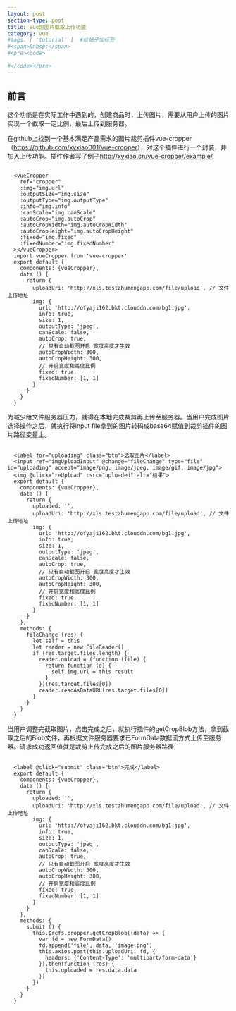 ```yaml
---
layout: post
section-type: post
title: Vue的图片截取上传功能
category: vue
#tags: [ 'tutorial' ]  #给帖子加标签
#<span>&nbsp;</span>
#<pre><code>

#</code></pre>
---
```


##  前言

这个功能是在实际工作中遇到的，创建商品时，上传图片，需要从用户上传的图片实现一个截取一定比例，最后上传到服务器。



在github上找到一个基本满足产品需求的图片裁剪插件vue-cropper（<a href="https://github.com/xyxiao001/vue-cropper" target="_blank">https://github.com/xyxiao001/vue-cropper</a>），对这个插件进行一个封装，并加入上传功能。插件作者写了例子<a href="http://xyxiao.cn/vue-cropper/example/" target="_blank">http://xyxiao.cn/vue-cropper/example/</a>

<pre><code>
  <span><</span>vueCropper
    ref="cropper"
    :img="img.url"
    :outputSize="img.size"
    :outputType="img.outputType"
    :info="img.info"
    :canScale="img.canScale"
    :autoCrop="img.autoCrop"
    :autoCropWidth="img.autoCropWidth"
    :autoCropHeight="img.autoCropHeight"
    :fixed="img.fixed"
    :fixedNumber="img.fixedNumber"
  <span>></span><span><</span>/vueCropper<span>></span>
  import vueCropper from 'vue-cropper'
  export default {
    components: {vueCropper},
    data () {
      return {
        uploadUri: 'http://xls.testzhumengapp.com/file/upload', // 文件上传地址
        img: {
          url: 'http://ofyaji162.bkt.clouddn.com/bg1.jpg',
          info: true,
          size: 1,
          outputType: 'jpeg',
          canScale: false,
          autoCrop: true,
          // 只有自动截图开启 宽度高度才生效
          autoCropWidth: 300,
          autoCropHeight: 300,
          // 开启宽度和高度比例
          fixed: true,
          fixedNumber: [1, 1]
        }
      }
    }
  }
</code></pre>


为减少给文件服务器压力，就得在本地完成裁剪再上传至服务器。当用户完成图片选择操作之后，就执行将input file拿到的图片转码成base64赋值到裁剪插件的图片路径变量上。

<pre><code>
  <span><</span>label for="uploading" class="btn"<span>></span>选取图片<span><</span>/label<span>></span>
  <span><</span>input ref="imgUploadInput" @change="fileChange" type="file" id="uploading" accept="image/png, image/jpeg, image/gif, image/jpg"<span>></span>
  <span><</span>img @click="reUpload" :src="uploaded" alt="结果"<span>></span>
  export default {
    components: {vueCropper},
    data () {
      return {
        uploaded: '',
        uploadUri: 'http://xls.testzhumengapp.com/file/upload', // 文件上传地址
        img: {
          url: 'http://ofyaji162.bkt.clouddn.com/bg1.jpg',
          info: true,
          size: 1,
          outputType: 'jpeg',
          canScale: false,
          autoCrop: true,
          // 只有自动截图开启 宽度高度才生效
          autoCropWidth: 300,
          autoCropHeight: 300,
          // 开启宽度和高度比例
          fixed: true,
          fixedNumber: [1, 1]
        }
      }
    },
    methods: {
      fileChange (res) {
        let self = this
        let reader = new FileReader()
        if (res.target.files.length) {
          reader.onload = (function (file) {
            return function (e) {
              self.img.url = this.result
            }
          })(res.target.files[0])
          reader.readAsDataURL(res.target.files[0])
        }
      }
    }
  }
</code></pre>


当用户调整完截取图片，点击完成之后，就执行插件的getCropBlob方法，拿到截取之后的Blob文件，再根据文件服务器要求已FormData数据流方式上传至服务器。请求成功返回值就是裁剪上传完成之后的图片服务器路径

<pre><code>
  <span><</span>label @click="submit" class="btn"<span>></span>完成<span><</span>/label<span>></span>
  export default {
    components: {vueCropper},
    data () {
      return {
        uploaded: '',
        uploadUri: 'http://xls.testzhumengapp.com/file/upload', // 文件上传地址
        img: {
          url: 'http://ofyaji162.bkt.clouddn.com/bg1.jpg',
          info: true,
          size: 1,
          outputType: 'jpeg',
          canScale: false,
          autoCrop: true,
          // 只有自动截图开启 宽度高度才生效
          autoCropWidth: 300,
          autoCropHeight: 300,
          // 开启宽度和高度比例
          fixed: true,
          fixedNumber: [1, 1]
        }
      }
    },
    methods: {
      submit () {
        this.$refs.cropper.getCropBlob((data) => {
          var fd = new FormData()
          fd.append('file', data, 'image.png')
          this.axios.post(this.uploadUri, fd, {
            headers: {'Content-Type': 'multipart/form-data'}
          }).then(function (res) {
            this.uploaded = res.data.data
          })
        })
      }
    }
  }
</code></pre>
